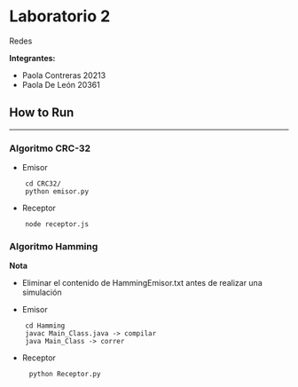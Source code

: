 # Laboratorio 2
Redes

**Integrantes:**
- Paola Contreras 20213
- Paola De León 20361


## How to Run
---
### **Algoritmo CRC-32**
- Emisor
```
    cd CRC32/
    python emisor.py
```
- Receptor 
```
    node receptor.js
```

### **Algoritmo Hamming**
**Nota**
- Eliminar el contenido de HammingEmisor.txt antes de realizar una simulación

- Emisor 
```
    cd Hamming
    javac Main_Class.java -> compilar 
    java Main_Class -> correr
```
- Receptor
```
     python Receptor.py
```
